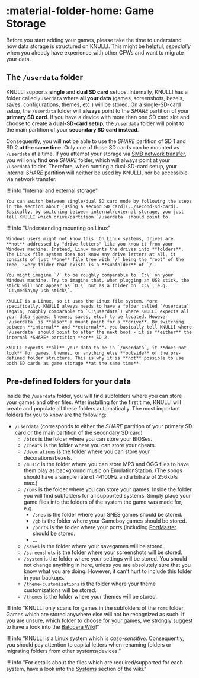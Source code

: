 # :material-folder-home: Game Storage

Before you start adding your games, please take the time to understand how data storage is structured on KNULLI. This might be helpful, *especially* when you already have experience with other CFWs and want to migrate your data.

## The `/userdata` folder

KNULLI supports **single** and **dual SD card** setups. Internally, KNULLI has a folder called `/userdata` where **all your data** (games, screenshots, bezels, saves, configurations, themes, etc.) will be stored. On a single-SD-card setup, the `/userdata` folder will **always** point to the *SHARE* partition of your **primary SD card**. If you have a device with more than one SD card slot and choose to create a **dual-SD-card setup**, the `/userdata` folder will point to the main partition of your **secondary SD card instead**.

Consequently, you will **not** be able to use the *SHARE* partition of SD 1 and SD 2 **at the same time**. Only one of those SD cards can be mounted as `/userdata` at a time. If you attempt your storage via [SMB network transfer](../network-transfer), you will only find **one** *SHARE* folder, which will always point at your `/userdata` folder. Therefore, when running a dual-SD-card setup, your internal *SHARE* partition will neither be used by KNULLI, nor be accessible via network transfer.

!!! info "Internal and external storage"

    You can switch between single/dual SD card mode by following the steps in the section about [Using a second SD card](../second-sd-card). Basically, by switching between internal/external storage, you just tell KNULLI which drive/partition `/userdata` should point to.

!!! info "Understanding mounting on Linux"

    Windows users might not know this: On Linux systems, drives are **not** addressed by "drive letters" like you know it from your Windows machine. Instead, Linux mounts the drives into **folders**. The Linux file system does not know any drive letters at all, it consists of just **one** file tree with `/` being the "root" of the tree. Every folder that exists is a **subfolder** of `/`.
    
    You might imagine `/` to be roughly comparable to `C:\` on your Windows machine. Try to imagine that, when plugging an USB stick, the stick will not appear as `D:\` but as a folder on `C:\`, e.g. `C:\media\my-usb-stick\`.

    KNULLI is a Linux, so it uses the Linux file system. More specifically, KNULLI always needs to have a folder called `/userdata` (again, roughly comparable to `C:\userdata`) where KNULLI expects all your data (games, themes, saves, etc.) to be located. However `/userdata` is **also** a mount point for a **drive**. By switching between **internal** and **external**, you basically tell KNULLI where `/userdata` should point to after the next boot - it is **either** the internal *SHARE* partition **or** SD 2.

    KNULLI expects **all** your data to be in `/userdata`, it **does not look** for games, themes, or anything else **outside** of the pre-defined folder structure. This is why it is **not** possible to use both SD cards as game storage **at the same time**.

## Pre-defined folders for your data

Inside the `/userdata` folder, you will find subfolders where you can store your games and other files. After installing for the first time, KNULLI will create and populate all these folders automatically. The most important folders for you to know are the following:

* `/userdata` (corresponds to either the *SHARE* partition of your primary SD card or the main partition of the secondary SD card)
    * `/bios` is the folder where you can store your BIOSes.
    * `/cheats` is the folder where you can store your cheats.
    * `/decorations` is the folder where you can store your decorations/bezels.
    * `/music` is the folder where you can store MP3 and OGG files to have them play as background music on EmulationStation. (The songs should have a sample rate of 44100Hz and a bitrate of 256kb/s max.)
    * `/roms` is the folder where you can store your games. Inside the folder you will find subfolders for all supported systems. Simply place your game files into the folders of the system the game was made for, e.g.
        * `/snes` is the folder where your SNES games should be stored.
        * `/gb` is the folder where your Gameboy games should be stored.
        * `/ports` is the folder where your ports (including [PortMaster](../../../systems/portmaster) should be stored.
        * ...
    * `/saves` is the folder where your savegames will be stored.
    * `/screenshots` is the folder where your screenshots will be stored.
    * `/system` is the folder where your settings will be stored. You should not change anything in here, unless you are absolutely sure that you know what you are doing. However, it can't hurt to include this folder in your backups.
    * `/theme-customizations` is the folder where your theme customizations will be stored.
    * `/themes` is the folder where your themes will be stored.

!!! info "KNULLI only scans for games in the subfolders of the `roms` folder. Games which are stored anywhere else will not be recognized as such. If you are unsure, which folder to choose for your games, we strongly suggest to have a look into the [Batocera Wiki](https://wiki.batocera.org/systems)!"

!!! info "KNULLI is a Linux system which is *case-sensitive*. Consequently, you should pay attention to capital letters when renaming folders or migrating folders from other systems/devices."

!!! info "For details about the files which are required/supported for each system, have a look into the [Systems](/../systems) section of the wiki."
